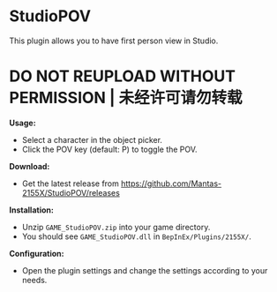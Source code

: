 # StudioPOV

This plugin allows you to have first person view in Studio.  

# DO NOT REUPLOAD WITHOUT PERMISSION | 未经许可请勿转载

**Usage:**  
* Select a character in the object picker.  
* Click the POV key (default: P) to toggle the POV.  

**Download:**  
* Get the latest release from https://github.com/Mantas-2155X/StudioPOV/releases  

**Installation:**  
* Unzip `GAME_StudioPOV.zip` into your game directory.  
* You should see `GAME_StudioPOV.dll` in `BepInEx/Plugins/2155X/`.  

**Configuration:**  
* Open the plugin settings and change the settings according to your needs.  
